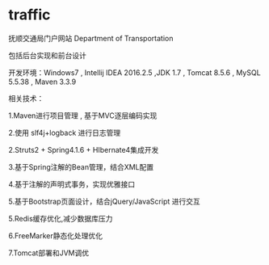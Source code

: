 # traffic

抚顺交通局门户网站 Department of Transportation

包括后台实现和前台设计

开发环境：Windows7 , Intellij IDEA 2016.2.5 ,JDK 1.7 , Tomcat 8.5.6 , MySQL 5.5.38 , Maven 3.3.9

相关技术：

1.Maven进行项目管理 , 基于MVC逐层编码实现

2.使用 slf4j+logback 进行日志管理

2.Struts2 + Spring4.1.6 + HIbernate4集成开发

3.基于Spring注解的Bean管理，结合XML配置

4.基于注解的声明式事务，实现优雅接口

5.基于Bootstrap页面设计，结合jQuery/JavaScript 进行交互

5.Redis缓存优化,减少数据库压力

6.FreeMarker静态化处理优化

7.Tomcat部署和JVM调优
